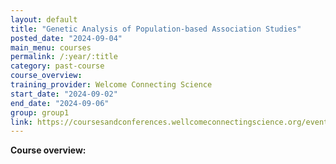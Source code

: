 ```yaml
---
layout: default
title: "Genetic Analysis of Population-based Association Studies"
posted_date: "2024-09-04"
main_menu: courses
permalink: /:year/:title
category: past-course
course_overview: 
training_provider: Welcome Connecting Science
start_date: "2024-09-02"
end_date: "2024-09-06"
group: group1
link: https://coursesandconferences.wellcomeconnectingscience.org/event/genetic-analysis-of-population-based-association-studies-20240902/
---
```

  
<!-- ### SARS-CoV-2 NGS bioinformatics course 2021 -->

<p align="left"><b >Course overview:</b></p>
